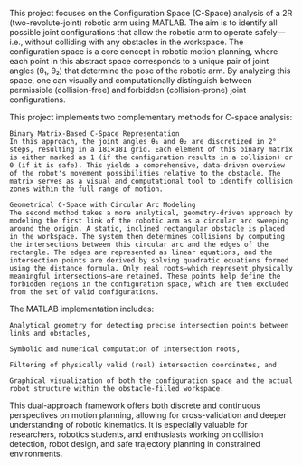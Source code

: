This project focuses on the Configuration Space (C-Space) analysis of a 2R (two-revolute-joint) robotic arm using MATLAB. The aim is to identify all possible joint configurations that allow the robotic arm to operate safely—i.e., without colliding with any obstacles in the workspace. The configuration space is a core concept in robotic motion planning, where each point in this abstract space corresponds to a unique pair of joint angles (θ₁, θ₂) that determine the pose of the robotic arm. By analyzing this space, one can visually and computationally distinguish between permissible (collision-free) and forbidden (collision-prone) joint configurations.

This project implements two complementary methods for C-space analysis:

    Binary Matrix-Based C-Space Representation
    In this approach, the joint angles θ₁ and θ₂ are discretized in 2° steps, resulting in a 181×181 grid. Each element of this binary matrix is either marked as 1 (if the configuration results in a collision) or 0 (if it is safe). This yields a comprehensive, data-driven overview of the robot's movement possibilities relative to the obstacle. The matrix serves as a visual and computational tool to identify collision zones within the full range of motion.

    Geometrical C-Space with Circular Arc Modeling
    The second method takes a more analytical, geometry-driven approach by modeling the first link of the robotic arm as a circular arc sweeping around the origin. A static, inclined rectangular obstacle is placed in the workspace. The system then determines collisions by computing the intersections between this circular arc and the edges of the rectangle. The edges are represented as linear equations, and the intersection points are derived by solving quadratic equations formed using the distance formula. Only real roots—which represent physically meaningful intersections—are retained. These points help define the forbidden regions in the configuration space, which are then excluded from the set of valid configurations.

The MATLAB implementation includes:

    Analytical geometry for detecting precise intersection points between links and obstacles,

    Symbolic and numerical computation of intersection roots,

    Filtering of physically valid (real) intersection coordinates, and

    Graphical visualization of both the configuration space and the actual robot structure within the obstacle-filled workspace.

This dual-approach framework offers both discrete and continuous perspectives on motion planning, allowing for cross-validation and deeper understanding of robotic kinematics. It is especially valuable for researchers, robotics students, and enthusiasts working on collision detection, robot design, and safe trajectory planning in constrained environments.
